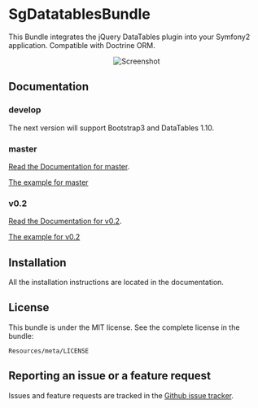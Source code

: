# SgDatatablesBundle

This Bundle integrates the jQuery DataTables plugin into your Symfony2 application. Compatible with Doctrine ORM.

<div style="text-align:center"><img alt="Screenshot" src="https://github.com/stwe/DatatablesBundle/raw/master/Resources/doc/sc1.JPG"></div>

## Documentation

### develop

The next version will support Bootstrap3 and DataTables 1.10.

### master

[Read the Documentation for master](https://github.com/stwe/DatatablesBundle/blob/master/Resources/doc/index.md).

[The example for master](https://github.com/stwe/DatatablesBundle/blob/master/Resources/doc/example.md)

### v0.2

[Read the Documentation for v0.2](https://github.com/stwe/DatatablesBundle/blob/v0.2/Resources/doc/index.md).

[The example for v0.2](https://github.com/stwe/DatatablesBundle/blob/v0.2/Resources/doc/example.md)

## Installation

All the installation instructions are located in the documentation.

## License

This bundle is under the MIT license. See the complete license in the bundle:

    Resources/meta/LICENSE

## Reporting an issue or a feature request

Issues and feature requests are tracked in the [Github issue tracker](https://github.com/stwe/DatatablesBundle/issues).